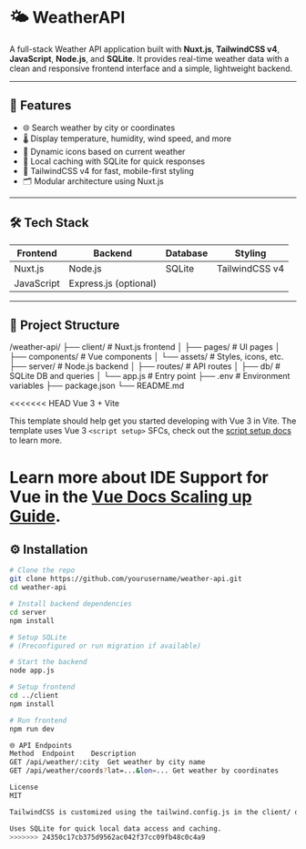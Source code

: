 # 🌤️ WeatherAPI

A full-stack Weather API application built with **Nuxt.js**, **TailwindCSS v4**, **JavaScript**, **Node.js**, and **SQLite**. It provides real-time weather data with a clean and responsive frontend interface and a simple, lightweight backend.

---

## 🚀 Features

- 🌐 Search weather by city or coordinates
- 🌡️ Display temperature, humidity, wind speed, and more
- 🌙 Dynamic icons based on current weather
- 🧾 Local caching with SQLite for quick responses
- 🎨 TailwindCSS v4 for fast, mobile-first styling
- 🗂️ Modular architecture using Nuxt.js

---

## 🛠️ Tech Stack

| Frontend  | Backend   | Database | Styling         |
|-----------|-----------|----------|------------------|
| Nuxt.js   | Node.js   | SQLite   | TailwindCSS v4   |
| JavaScript | Express.js (optional) |       |                |

---

## 📂 Project Structure

/weather-api/
├── client/ # Nuxt.js frontend
│ ├── pages/ # UI pages
│ ├── components/ # Vue components
│ └── assets/ # Styles, icons, etc.
├── server/ # Node.js backend
│ ├── routes/ # API routes
│ ├── db/ # SQLite DB and queries
│ └── app.js # Entry point
├── .env # Environment variables
├── package.json
└── README.md

<<<<<<< HEAD
 Vue 3 + Vite

This template should help get you started developing with Vue 3 in Vite. The template uses Vue 3 `<script setup>` SFCs, check out the [script setup docs](https://v3.vuejs.org/api/sfc-script-setup.html#sfc-script-setup) to learn more.

Learn more about IDE Support for Vue in the [Vue Docs Scaling up Guide](https://vuejs.org/guide/scaling-up/tooling.html#ide-support).
=======
## ⚙️ Installation

```bash
# Clone the repo
git clone https://github.com/yourusername/weather-api.git
cd weather-api

# Install backend dependencies
cd server
npm install

# Setup SQLite
# (Preconfigured or run migration if available)

# Start the backend
node app.js

# Setup frontend
cd ../client
npm install

# Run frontend
npm run dev

🌐 API Endpoints
Method	Endpoint	Description
GET	/api/weather/:city	Get weather by city name
GET	/api/weather/coords?lat=...&lon=...	Get weather by coordinates

License
MIT

TailwindCSS is customized using the tailwind.config.js in the client/ directory.

Uses SQLite for quick local data access and caching.
>>>>>>> 24350c17cb375d9562ac042f37cc09fb48c0c4a9
